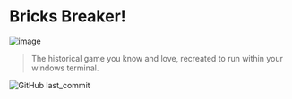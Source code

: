 # Bricks Breaker!
![image](https://github.com/user-attachments/assets/31cd3ab0-5846-4fa8-9c58-d1581ec2a898)

> The historical game you know and love, recreated to run within your windows terminal.

![GitHub last_commit](https://img.shields.io/github/last-commit/Marcrafting/bricksbreaker)
